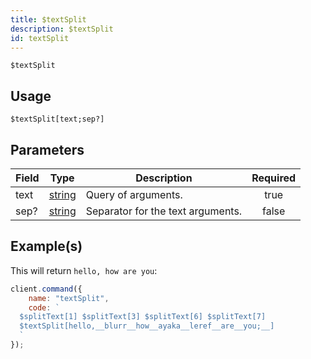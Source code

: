 ```yaml
---
title: $textSplit
description: $textSplit
id: textSplit
---
```


`$textSplit`

## Usage

```aoi
$textSplit[text;sep?]
```

## Parameters

| Field | Type                                                                                              | Description                       | Required |
| ----- | ------------------------------------------------------------------------------------------------- | --------------------------------- | :------: |
| text  | [string](https://developer.mozilla.org/en-US/docs/Web/JavaScript/Reference/Global_Objects/String) | Query of arguments.               |   true   |
| sep?  | [string](https://developer.mozilla.org/en-US/docs/Web/JavaScript/Reference/Global_Objects/String) | Separator for the text arguments. |  false   |

## Example(s)

This will return `hello, how are you`:

```javascript
client.command({
    name: "textSplit",
    code: `
  $splitText[1] $splitText[3] $splitText[6] $splitText[7]
  $textSplit[hello,__blurr__how__ayaka__leref__are__you;__]
  `
});
```
